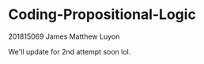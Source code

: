 # Coding-Propositional-Logic


201815069 
James Matthew Luyon

We'll update for 2nd attempt soon lol. 
